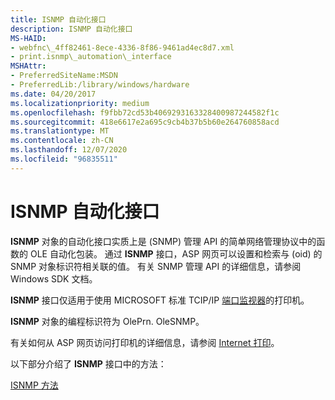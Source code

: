 ```yaml
---
title: ISNMP 自动化接口
description: ISNMP 自动化接口
MS-HAID:
- webfnc\_4ff82461-8ece-4336-8f86-9461ad4ec8d7.xml
- print.isnmp\_automation\_interface
MSHAttr:
- PreferredSiteName:MSDN
- PreferredLib:/library/windows/hardware
ms.date: 04/20/2017
ms.localizationpriority: medium
ms.openlocfilehash: f9fbb72cd53b4069293163328400987244582f1c
ms.sourcegitcommit: 418e6617e2a695c9cb4b37b5b60e264760858acd
ms.translationtype: MT
ms.contentlocale: zh-CN
ms.lasthandoff: 12/07/2020
ms.locfileid: "96835511"
---
```

# <a name="isnmp-automation-interface"></a>ISNMP 自动化接口

**ISNMP** 对象的自动化接口实质上是 (SNMP) 管理 API 的简单网络管理协议中的函数的 OLE 自动化包装。 通过 **ISNMP** 接口，ASP 网页可以设置和检索与 (oid) 的 SNMP 对象标识符相关联的值。 有关 SNMP 管理 API 的详细信息，请参阅 Windows SDK 文档。

**ISNMP** 接口仅适用于使用 MICROSOFT 标准 TCIP/IP [端口监视器](./port-monitors.md)的打印机。 

**ISNMP** 对象的编程标识符为 OlePrn. OleSNMP。

有关如何从 ASP 网页访问打印机的详细信息，请参阅 [Internet 打印](./internet-printing.md)。

以下部分介绍了 **ISNMP** 接口中的方法：

[ISNMP 方法](isnmp-methods.md)
